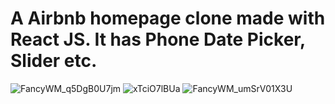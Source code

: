 # A Airbnb homepage clone made with React JS. It has Phone Date Picker, Slider etc.
![FancyWM_q5DgB0U7jm](https://github.com/shouravrahman/airbnb_clone/assets/73746355/e1d5ae6b-a8da-4ee0-9a0f-dd6689422a50)
![xTciO7lBUa](https://github.com/shouravrahman/airbnb_clone/assets/73746355/02c784ab-e698-4d39-b887-4a65a6459212)
![FancyWM_umSrV01X3U](https://github.com/shouravrahman/airbnb_clone/assets/73746355/ae4e274a-b8fe-4dc5-bc2b-05116eee625f)
